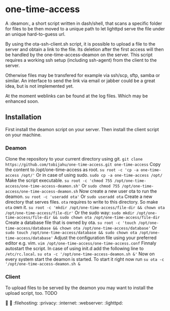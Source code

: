 # one-time-access
A :deamon:, a short script written in dash/shell, that scans a specific folder for files to be then moved to a unique path to let lighttpd serve the file under an unique hard-to-guess url. 

By using the ota-ssh-client.sh script, it is possible to upload a file to the server and obtain a link to the file. Its deletion after the first access will then be handled by the one-time-access-deamon on the server. This script requires a working ssh setup (including ssh-agent) from the client to the server.

Otherwise files may be transfered for example via ssh/scp, sftp, samba or similar. An interface to send the link via email or jabber could be a great idea, but is not implemented yet.

At the moment weblinks can be found at the log files. Which may be enhanced soon.

## Installation
First install the deamon script on your server. Then install the client script on your machine.

### Deamon
Clone the repository to your current directory using git.
```git clone https://github.com/tobijahu/one-time-access.git one-time-access```
Copy the content to /opt/one-time-access as root.
```su root -c 'cp -a one-time-access /opt/'```
Or in case of using sudo.
```sudo cp -a one-time-access /opt/```
Make the script executable.
```su root -c 'chmod 755 /opt/one-time-access/one-time-access-deamon.sh'```
Or
```sudo chmod 755 /opt/one-time-access/one-time-access-deamon.sh```
Now create a new user ota to run the deamon.
```su root -c 'useradd ota'```
Or
```sudo useradd ota```
Create a new directory that serves files. `ota` requires to write to this directory. So make `ota` own it.
```su root -c 'mkdir /opt/one-time-access/file-dir && chown ota /opt/one-time-access/file-dir'```
Or the sudo way:
```sudo mkdir /opt/one-time-access/file-dir && sudo chown ota /opt/one-time-access/file-dir```
Create a database file that is owned by ota.
```su root -c 'touch /opt/one-time-access/database && chown ota /opt/one-time-access/database'```
Or
```sudo touch /opt/one-time-access/database && sudo chown ota /opt/one-time-access/database'```
Adjust the configuration file using your preferred editor e.g. vim.
```vim /opt/one-time-access/one-time-access.conf```
Finnaly autostart the script. In case of using init.d add the following line to `/etc/rc.local`.
```su ota -c '/opt/one-time-access-deamon.sh &'```
Now on every system start the deamon is started. To start it right now run
```su ota -c '/opt/one-time-access-deamon.sh &```

### Client
To upload files to be served by the deamon you may want to install the upload script, too.
TODO


:shell: :dash: :filehosting: :privacy: :internet: :webserver: :lighttpd:
